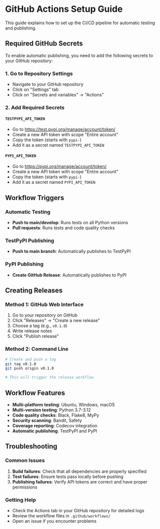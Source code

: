 # GitHub Actions Setup Guide

This guide explains how to set up the CI/CD pipeline for automatic testing and publishing.

## Required GitHub Secrets

To enable automatic publishing, you need to add the following secrets to your GitHub repository:

### 1. Go to Repository Settings
- Navigate to your GitHub repository
- Click on "Settings" tab
- Click on "Secrets and variables" → "Actions"

### 2. Add Required Secrets

#### `TESTPYPI_API_TOKEN`
- Go to https://test.pypi.org/manage/account/token/
- Create a new API token with scope "Entire account"
- Copy the token (starts with `pypi-`)
- Add it as a secret named `TESTPYPI_API_TOKEN`

#### `PYPI_API_TOKEN`
- Go to https://pypi.org/manage/account/token/
- Create a new API token with scope "Entire account"
- Copy the token (starts with `pypi-`)
- Add it as a secret named `PYPI_API_TOKEN`

## Workflow Triggers

### Automatic Testing
- **Push to main/develop**: Runs tests on all Python versions
- **Pull requests**: Runs tests and code quality checks

### TestPyPI Publishing
- **Push to main branch**: Automatically publishes to TestPyPI

### PyPI Publishing
- **Create GitHub Release**: Automatically publishes to PyPI

## Creating Releases

### Method 1: GitHub Web Interface
1. Go to your repository on GitHub
2. Click "Releases" → "Create a new release"
3. Choose a tag (e.g., `v0.1.0`)
4. Write release notes
5. Click "Publish release"

### Method 2: Command Line
```bash
# Create and push a tag
git tag v0.1.0
git push origin v0.1.0

# This will trigger the release workflow
```

## Workflow Features

- **Multi-platform testing**: Ubuntu, Windows, macOS
- **Multi-version testing**: Python 3.7-3.12
- **Code quality checks**: Black, Flake8, MyPy
- **Security scanning**: Bandit, Safety
- **Coverage reporting**: Codecov integration
- **Automatic publishing**: TestPyPI and PyPI

## Troubleshooting

### Common Issues

1. **Build failures**: Check that all dependencies are properly specified
2. **Test failures**: Ensure tests pass locally before pushing
3. **Publishing failures**: Verify API tokens are correct and have proper permissions

### Getting Help

- Check the Actions tab in your GitHub repository for detailed logs
- Review the workflow files in `.github/workflows/`
- Open an issue if you encounter problems
